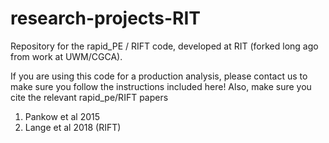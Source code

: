 research-projects-RIT
=================

Repository for the rapid_PE / RIFT code, developed at RIT (forked long ago from work at UWM/CGCA).


If you are using this code for a production analysis, please contact us to make sure you follow the instructions included here!
Also, make sure you cite the relevant rapid_pe/RIFT papers

 1.  Pankow et al 2015
 2.  Lange et al 2018 (RIFT)
